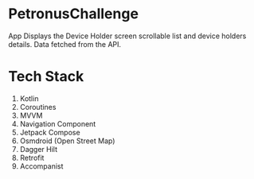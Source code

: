 # PetronusChallenge
 
App Displays the Device Holder screen scrollable list and device holders details. Data fetched from the API.

# Tech Stack

1. Kotlin
2. Coroutines
3. MVVM
4. Navigation Component
5. Jetpack Compose
6. Osmdroid (Open Street Map)
7. Dagger Hilt
8. Retrofit
9. Accompanist
